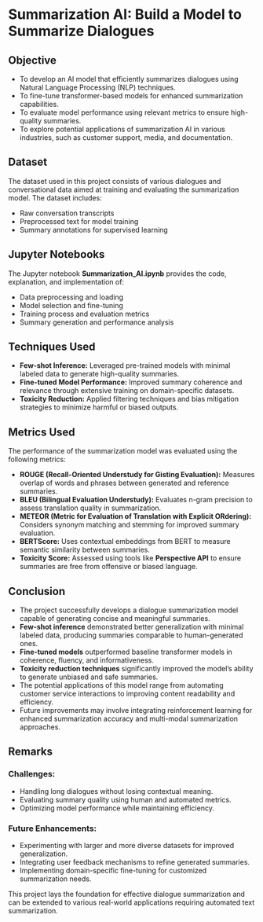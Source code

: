 # Summarization AI: Build a Model to Summarize Dialogues

## Objective
- To develop an AI model that efficiently summarizes dialogues using Natural Language Processing (NLP) techniques.
- To fine-tune transformer-based models for enhanced summarization capabilities.
- To evaluate model performance using relevant metrics to ensure high-quality summaries.
- To explore potential applications of summarization AI in various industries, such as customer support, media, and documentation.

## Dataset
The dataset used in this project consists of various dialogues and conversational data aimed at training and evaluating the summarization model. The dataset includes:
- Raw conversation transcripts
- Preprocessed text for model training
- Summary annotations for supervised learning

## Jupyter Notebooks
The Jupyter notebook **Summarization_AI.ipynb** provides the code, explanation, and implementation of:
- Data preprocessing and loading
- Model selection and fine-tuning
- Training process and evaluation metrics
- Summary generation and performance analysis

## Techniques Used
- **Few-shot Inference:** Leveraged pre-trained models with minimal labeled data to generate high-quality summaries.
- **Fine-tuned Model Performance:** Improved summary coherence and relevance through extensive training on domain-specific datasets.
- **Toxicity Reduction:** Applied filtering techniques and bias mitigation strategies to minimize harmful or biased outputs.

## Metrics Used
The performance of the summarization model was evaluated using the following metrics:
- **ROUGE (Recall-Oriented Understudy for Gisting Evaluation):** Measures overlap of words and phrases between generated and reference summaries.
- **BLEU (Bilingual Evaluation Understudy):** Evaluates n-gram precision to assess translation quality in summarization.
- **METEOR (Metric for Evaluation of Translation with Explicit ORdering):** Considers synonym matching and stemming for improved summary evaluation.
- **BERTScore:** Uses contextual embeddings from BERT to measure semantic similarity between summaries.
- **Toxicity Score:** Assessed using tools like **Perspective API** to ensure summaries are free from offensive or biased language.

## Conclusion
- The project successfully develops a dialogue summarization model capable of generating concise and meaningful summaries.
- **Few-shot inference** demonstrated better generalization with minimal labeled data, producing summaries comparable to human-generated ones.
- **Fine-tuned models** outperformed baseline transformer models in coherence, fluency, and informativeness.
- **Toxicity reduction techniques** significantly improved the model’s ability to generate unbiased and safe summaries.
- The potential applications of this model range from automating customer service interactions to improving content readability and efficiency.
- Future improvements may involve integrating reinforcement learning for enhanced summarization accuracy and multi-modal summarization approaches.

## Remarks
### Challenges:
- Handling long dialogues without losing contextual meaning.
- Evaluating summary quality using human and automated metrics.
- Optimizing model performance while maintaining efficiency.

### Future Enhancements:
- Experimenting with larger and more diverse datasets for improved generalization.
- Integrating user feedback mechanisms to refine generated summaries.
- Implementing domain-specific fine-tuning for customized summarization needs.

This project lays the foundation for effective dialogue summarization and can be extended to various real-world applications requiring automated text summarization.

